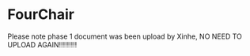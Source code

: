 # FourChair
Please note phase 1 document was been upload by Xinhe, NO NEED TO UPLOAD AGAIN!!!!!!!!!
